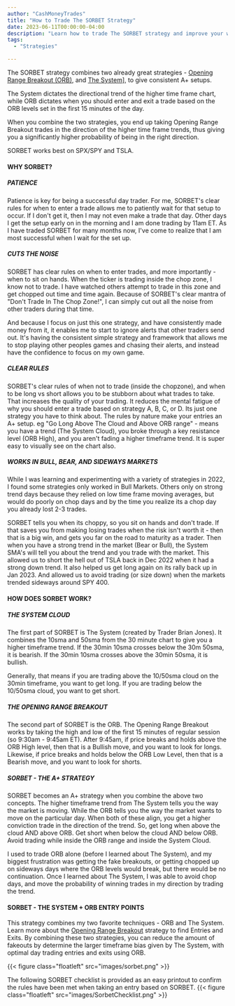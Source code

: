 ```yaml
---
author: "CashMoneyTrades"
title: "How to Trade The SORBET Strategy"
date: 2023-06-11T00:00:00-04:00
description: "Learn how to trade The SORBET strategy and improve your win rate by knowing the market direction!"
tags:
  - "Strategies"

---
```



The SORBET strategy combines two already great strategies - [Opening Range Breakout (ORB)](/education/openingrangebreakout/), and [The System](/education/strategy-thesystem/)], to give consistent A+ setups.

The System dictates the directional trend of the higher time frame chart, while ORB dictates when you should enter and exit a trade based on the ORB levels set in the first 15 minutes of the day.

When you combine the two strategies, you end up taking Opening Range Breakout trades in the direction of the higher time frame trends, thus giving you a significantly higher probability of being in the right direction.

SORBET works best on SPX/SPY and TSLA.


#### WHY SORBET?

##### PATIENCE
Patience is key for being a successful day trader.  For me, SORBET's clear rules for when to enter a trade allows me to patiently wait for that setup to occur.  If I don't get it, then I may not even make a trade that day.  Other days I get the setup early on in the morning and I am done trading by 11am ET.  As I have traded SORBET for many months now, I've come to realize that I am most successful when I wait for the set up.

##### CUTS THE NOISE
SORBET has clear rules on when to enter trades, and more importantly - when to sit on hands.  When the ticker is trading inside the chop zone, I know not to trade.  I have watched others attempt to trade in this zone and get chopped out time and time again.    Because of SORBET's clear mantra of "Don't Trade In The Chop Zone!", I can simply cut out all the noise from other traders during that time.

And because I focus on just this one strategy, and have consistently made money from it, it enables me to start to ignore alerts that other traders send out.  It's having the consistent simple strategy and framework that allows me to stop playing other peoples games and chasing their alerts, and instead have the confidence to focus on my own game.

##### CLEAR RULES
SORBET's clear rules of when not to trade (inside the chopzone), and when to be long vs short allows you to be stubborn about what trades to take. That increases the quality of your trading.  It reduces the mental fatigue of why you should enter a trade based on strategy A, B, C, or D.  Its just one strategy you have to think about.  The rules by nature make your entries an A+ setup. eg "Go Long Above The Cloud and Above ORB range" - means you have a trend (The System Cloud), you broke through a key resistance level (ORB High), and you aren't fading a higher timeframe trend.  It is super easy to visually see on the chart also. 

##### WORKS IN BULL, BEAR, AND SIDEWAYS MARKETS
While I was learning and experimenting with a variety of strategies in 2022, I found some strategies only worked in Bull Markets.  Others only on strong trend days because they relied on low time frame moving averages, but would do poorly on chop days and by the time you realize its a chop day you already lost 2-3 trades.  

SORBET tells you when its choppy, so you sit on hands and don't trade.  If that saves you from making losing trades when the risk isn't worth it - then that is a big win, and gets you far on the road to maturity as a trader.  Then when you have a strong trend in the market (Bear or Bull), the System SMA's will tell you about the trend and you trade with the market.  This allowed us to short the hell out of TSLA back in Dec 2022 when it had a strong down trend.  It also helped us get long again on its rally back up in Jan 2023.  And allowed us to avoid trading (or size down) when the markets trended sideways around SPY 400.


#### HOW DOES SORBET WORK?
##### THE SYSTEM CLOUD
The first part of SORBET is The System (created by Trader Brian Jones).  It combines the 10sma and 50sma from the 30 minute chart to give you a higher timeframe trend.  If the 30min 10sma crosses below the 30m 50sma, it is bearish.  If the 30min 10sma crosses above the 30min 50sma, it is bullish.

Generally, that means if you are trading above the 10/50sma cloud on the 30min timeframe, you want to get long.  If you are trading below the 10/50sma cloud, you want to get short.


##### THE OPENING RANGE BREAKOUT
The second part of SORBET is the ORB.  The Opening Range Breakout works by taking the high and low of the first 15 minutes of regular session (so 9:30am - 9:45am ET).  After 9:45am, if price breaks and holds above the ORB High level, then that is a Bullish move, and you want to look for longs.  Likewise, if price breaks and holds below the ORB Low Level, then that is a Bearish move, and you want to look for shorts.

##### SORBET - THE A+ STRATEGY
SORBET becomes an A+ strategy when you combine the above two concepts.  The higher timeframe trend from The System tells you the way the market is moving.  While the ORB tells you the way the market wants to move on the particular day.  When both of these align, you get a higher conviction trade in the direction of the trend.  So, get long when above the cloud AND above ORB.  Get short when below the cloud AND below ORB. Avoid trading while inside the ORB range and inside the System Cloud.

I used to trade ORB alone (before I learned about The System), and my biggest frustration was getting the fake breakouts, or getting chopped up on sideways days where the ORB levels would break, but there would be no continuation.  Once I learned about The System, I was able to avoid chop days, and move the probability of winning trades in my direction by trading the trend.





#### SORBET - THE SYSTEM + ORB ENTRY POINTS

This strategy combines my two favorite techniques - ORB and The System.  Learn more about the [Opening Range Breakout](/education/openingrangebreakout/) strategy to find Entries and Exits.  By combining these two strategies, you can reduce the amount of fakeouts by determine the larger timeframe bias given by The System, with optimal day trading entries and exits using ORB.


{{< figure class="floatleft" src="images/sorbet.png" >}}


The following SORBET checklist is provided as an easy printout to confirm the rules have been met when taking an entry based on SORBET.
{{< figure class="floatleft" src="images/SorbetChecklist.png" >}}

